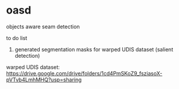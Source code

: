 # oasd
objects aware seam detection

to do list
1. generated segmentation masks for warped UDIS dataset (salient detection)


warped UDIS dataset:
https://drive.google.com/drive/folders/1cd4PmSKoZ9_fsziasoX-pVTvb4LmhMHQ?usp=sharing


